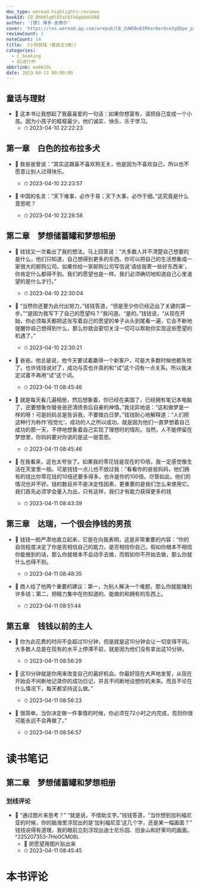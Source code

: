 ```yaml
---
doc_type: weread-highlights-reviews
bookId: CB_Bh00lq0lD5sC6fk6gb0dC6RB
author: '[德] 博多·舍费尔'
cover: 'https://res.weread.qq.com/wrepub/CB_2UWD0uD1M4ar6er6ce2gQGpe_parsecover'
reviewCount: 1
noteCount: 14
title: 《小狗钱钱（套装全2册）》
categories:
  - c_booking
  - 01进行中
abbrlink: ee6619c
date: 2023-04-11 00:00:00
---
```



## 童话与理财


- 📌 这本书让我想起了我最喜爱的一句话：如果你想富有，请把自己变成一个小孩。因为小孩子的框框最少，他们诚实、快乐、乐于学习。 
    - ⏱ 2023-04-10 22:22:23 
## 第一章　白色的拉布拉多犬


- 📌 我爸爸曾说：“其实这跟喜不喜欢狗无关，他是因为不喜欢自己，所以也不愿意让别人过得快乐。 
    - ⏱ 2023-04-10 22:23:57 

- 📌 中国的名言：“天下难事，必作于易；天下大事，必作于细。”这究竟是什么意思呢？ 
    - ⏱ 2023-04-10 22:28:58 
## 第二章　梦想储蓄罐和梦想相册


- 📌 钱钱又一次看出了我的想法，马上回答说：“大多数人并不清楚自己想要的是什么，他们只知道，自己想得到更多的东西。你可以把自己的生活想象成一家很大的邮购公司。如果你给一家邮购公司写信说‘请给我寄一些好东西来’，你肯定什么都得不到。我们的愿望也是一样。我们必须确切地知道自己心里渴望的是什么才行。” 
    - ⏱ 2023-04-10 22:30:04 

- 📌 “当然你还要为此付出努力，”钱钱答道，“但是至少你已经迈出了关键的第一步。”“是因为我写下了自己的愿望吗？”我问道。“是的。”钱钱说，“从现在开始，你必须每天都把这张写着自己的愿望的单子从头到尾看一遍，它会不断地提醒你自己想得到什么，那么你就会密切关注一切可以帮助你实现这些愿望的机遇了。” 
    - ⏱ 2023-04-10 22:30:21 
 

- 📌 爸爸。他总是说，他今天要试着赢得一个新客户，可是大多数时候他都失败了。也许钱钱说对了，成功与否也许真的和“试”这个词有一点关系。所以我决定试着不再用“试”这个词。 
    - ⏱ 2023-04-11 08:45:46 

- 📌 就是每天看几遍相册，然后想象着，你已经在美国了，已经拥有笔记本电脑了，还要想象你替爸爸还清债务后自豪的神情。”我诧异地说：“这和做梦是一样的呀！可是妈妈总是告诉我，不要做白日梦。”钱钱耐心地解释道：“人们把这种行为称作‘视觉化’。成功的人之所以成功，就是因为他们一直梦想着自己成功的那一天，不停地想象着自己实现了理想时的情形。当然，人不能停留在梦想里，你妈妈要对你说的是这一层意思。 
    - ⏱ 2023-04-11 08:45:46 

- 📌 在我看来，这也太夸张了。如果我的零花钱是现在的10倍，我一定感觉像生活在天堂里一般。可是钱钱一点儿也不放过我：“看看你的爸爸妈妈，他们拥有的钱比你零花钱的10倍还要多得多，也许是你的100倍。尽管如此，他们的情况也并不好。钱的数目并不是决定性因素，更重要的是我们怎么来使用它。我们首先必须学会量入为出，只有这样，我们才有能力获得更多的钱 
    - ⏱ 2023-04-11 08:43:39 
## 第三章　达瑞，一个很会挣钱的男孩


- 📌 钱钱一脸严肃地直立起来，它是在向我表明，这是非常重要的内容：“你的自信程度决定了你是否相信自己的能力，是否相信你自己。假如你根本不相信你能做到的话，那么你就根本不会动手去做，而假如你不开始去做，那么你就什么也得不到。 
    - ⏱ 2023-04-11 08:48:35 

- 📌 商人给了他两个重要的建议：第一，为别人解决一个难题，那么你就能赚到许多钱；第二，把精力集中在你知道的、能做的和拥有的东西上。 
    - ⏱ 2023-04-11 08:51:44 
## 第五章　钱钱以前的主人


- 📌 你为此花费的时间不会超过10分钟，但是就是这10分钟会让一切变得不同。大多数人总是在现有的水平上停滞不前，就是因为他们没有拿出这10分钟。 
    - ⏱ 2023-04-11 08:56:29 

- 📌 这10分钟就是你用来改变自己的最好机会。你最好现在大声地发誓，从现在开始会不间断地记录你的成功日记，并且不间断地设想你的未来。而且不论在什么情况下，每天都坚持这么做。” 
    - ⏱ 2023-04-11 08:56:23 

- 📌 很简单。当你决定做一件事情的时候，你必须在72小时之内完成，否则你很可能永远不会再做了。” 
    - ⏱ 2023-04-11 08:56:57 

# 读书笔记

## 第二章　梦想储蓄罐和梦想相册

### 划线评论
- 📌 “通过图片来思考？”
“就是说，不借助文字。”钱钱答道，“当你想到加利福尼亚的时候，你的脑海里浮现出的是‘加利福尼亚’这几个字，还是某一幅画面？”
钱钱说得有道理，我的眼前立刻浮现出迪士尼乐园、旧金山和好莱坞的画面。  ^225207353-7Ho0CM08L
    - 💭 把愿望用图片贴出来
    - ⏱ 2023-04-11 08:45:45
   

# 本书评论
